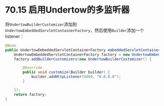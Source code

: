 # 70.15 启用Undertow的多监听器

将`UndertowBuilderCustomizer`添加到`UndertowEmbeddedServletContainerFactory`，然后使用`Builder`添加一个listener：

```java
@Bean
public UndertowEmbeddedServletContainerFactory embeddedServletContainerFactory() {
    UndertowEmbeddedServletContainerFactory factory = new UndertowEmbeddedServletContainerFactory();
    factory.addBuilderCustomizers(new UndertowBuilderCustomizer() {

        @Override
        public void customize(Builder builder) {
            builder.addHttpListener(8080, "0.0.0.0");
        }

    });
    return factory;
}
```

